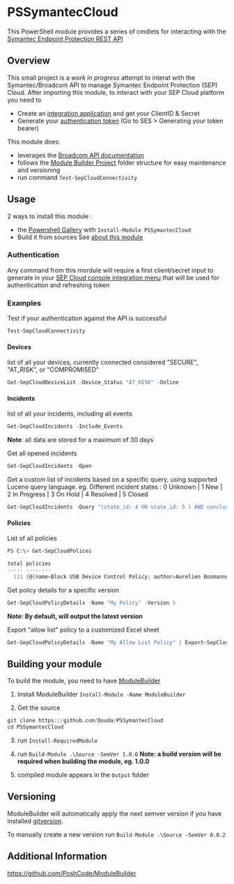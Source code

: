 # PSSymantecCloud

This PowerShell module provides a series of cmdlets for interacting with the [Symantec Endpoint Protection REST API](https://apidocs.securitycloud.symantec.com/#/doc?id=ses_auth)

## Overview
This small project is a *work in progress* attempt to interat with the Symantec/Broadcom API to manage Symantec Endpoint Protection (SEP) Cloud.
After importing this module, to interact with your SEP Cloud platform you need to 
- Create an [integration application](https://techdocs.broadcom.com/us/en/symantec-security-software/endpoint-security-and-management/endpoint-security/sescloud/Settings/creating-a-client-application-v132702110-d4152e4057.html) and get your ClientID & Secret
- Generate your [authentication token](https://apidocs.securitycloud.symantec.com/#/doc?id=ses_auth) (Go to SES > Generating your token bearer)


This module does:
- leverages the [Broadcom API documentation](https://apidocs.securitycloud.symantec.com/#/)
- follows the [Module Builder Project](https://github.com/PoshCode/ModuleBuilder) folder structure for easy maintenance and versioning
- run command `Test-SepCloudConnectivity`

## Usage
2 ways to install this module :
- the [Powershell Gallery](https://www.powershellgallery.com/packages/PSSymantecCloud/) with `Install-Module PSSymantecCloud`
- Build it from sources See [about this module](##Building-your-module)

### Authentication
Any command from this mordule will require a first client/secret input to generate in your [SEP Cloud console integration menu](https://sep.securitycloud.symantec.com/v2/integration/client-applications) that will be used for authentication and refreshing token

### Examples
Test if your authentication against the API is successful
```PowerShell
Test-SepCloudConnectivity
```

#### Devices
list of all your devices, currently connected considered "SECURE", "AT_RISK", or "COMPROMISED"
```PowerShell
Get-SepCloudDeviceList -Device_Status "AT_RISK" -Online
```
#### Incidents
list of all your incidents, including all events
```PowerShell
Get-SepCloudIncidents -Include_Events
```
**Note**: all data are stored for a maximum of 30 days


Get all opened incidents
```PowerShell
Get-SepCloudIncidents -Open
```

Get a custom list of incidents based on a specific query, using supported Lucene query language. eg.
Different incident states : 0 Unknown | 1 New | 2 In Progress | 3 On Hold | 4 Resolved | 5 Closed
```PowerShell
Get-SepCloudIncidents -Query "(state_id: 4 OR state_id: 5 ) AND conclusion:"Malicious Activity""
```

#### Policies
List of all policies
```PowerShell
PS C:\> Get-SepCloudPolices

total policies
----- --------
  111 {@{name=Block USB Device Control Policy; author=Aurelien Boumanne; policy_uid=59ab09bd...
```

Get policy details for a specific version
```PowerShell
Get-SepCloudPolicyDetails -Name "My Policy" -Version 5
```
**Note: By default, will output the latest version**

Export "allow list" policy to a customized Excel sheet
```PowerShell
Get-SepCloudPolicyDetails -Name "My Allow List Policy" | Export-SepCloudPolicyToExcel -Path "allow_list.xlsx"
```

## Building your module
To build the module, you need to have [ModuleBuilder](https://www.powershellgallery.com/packages/ModuleBuilder/)

1. Install ModuleBuilder `Install-Module -Name ModuleBuilder`

2. Get the source 
 ```powershell
 git clone https://github.com/Douda/PSSymantecCloud
cd PSSymantecCloud
```

3. run `Install-RequiredModule`

4. run `Build-Module .\Source -SemVer 1.0.0`
**Note: a build version will be required when building the module, eg. 1.0.0**

5. compiled module appears in the `Output` folder

## Versioning

ModuleBuilder will automatically apply the next semver version
if you have installed [gitversion](https://gitversion.readthedocs.io/en/latest/).

To manually create a new version run `Build-Module .\Source -SemVer 0.0.2`

## Additional Information

https://github.com/PoshCode/ModuleBuilder
